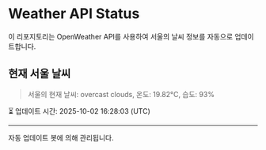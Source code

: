 
# Weather API Status

이 리포지토리는 OpenWeather API를 사용하여 서울의 날씨 정보를 자동으로 업데이트합니다.

## 현재 서울 날씨
> 서울의 현재 날씨: overcast clouds, 온도: 19.82°C, 습도: 93%

⏳ 업데이트 시간: 2025-10-02 16:28:03 (UTC)

---
자동 업데이트 봇에 의해 관리됩니다.
